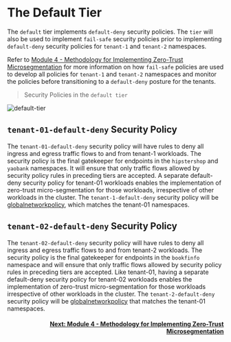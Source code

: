 # The Default Tier

The `default` tier implements `default-deny` security policies. The `tier` will also be used to implement `fail-safe` security policies prior to implementing `default-deny` security policies for `tenant-1` and `tenant-2` namespaces. 

Refer to [Module 4 - Methodology for Implementing Zero-Trust Microsegmentation](https://github.com/tigera-cs/quickstart-self-service/blob/main/modules/module-4-introduction.md) for more information on how `fail-safe` policies are used to develop all policies for `tenant-1` and `tenant-2` namespaces and monitor the policies before transitioning to a `default-deny` posture for the tenants.  

> Security Policies in the `default tier`

![default-tier](images/default-tier.png)

## `tenant-01-default-deny` Security Policy

The `tenant-01-default-deny` security policy will have rules to deny all ingress and egress traffic flows to and from tenant-1 workloads. The security policy is the final gatekeeper for endpoints in the `hipstershop` and `yaobank` namespaces. It will ensure that only traffic flows allowed by security policy rules in preceding tiers are accepted. A separate default-deny security policy for tenant-01 workloads enables the implementation of zero-trust micro-segmentation for those workloads, irrespective of other workloads in the cluster. The `tenant-1-default-deny` security policy will be [globalnetworkpolicy](https://docs.tigera.io/reference/resources/globalnetworkpolicy), which matches the tenant-01 namespaces.

## `tenant-02-default-deny` Security Policy


The `tenant-02-default-deny` security policy will have rules to deny all ingress and egress traffic flows to and from tenant-2 workloads. The security policy is the final gatekeeper for endpoints in the `bookfinfo` namespace and will ensure that only traffic flows allowed by security policy rules in preceding tiers are accepted. Like tenant-01, having a separate default-deny security policy for tenant-02 workloads enables the implementation of zero-trust micro-segmentation for those workloads irrespective of other workloads in the cluster. The `tenant-2-default-deny` security policy will be [globalnetworkpolicy](https://docs.tigera.io/reference/resources/globalnetworkpolicy) that matches the tenant-01 namespaces.

#### <div align="right">  [Next: Module 4 - Methodology for Implementing Zero-Trust Microsegmentation](https://github.com/tigera-cs/quickstart-self-service/blob/main/modules/module-4-introduction.md) </div>
